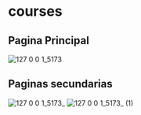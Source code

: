 # courses

## Pagina Principal
![127 0 0 1_5173](https://user-images.githubusercontent.com/44144850/188947224-0d6db4a1-fa47-4187-9904-015de618a834.png)


## Paginas secundarias
![127 0 0 1_5173_](https://user-images.githubusercontent.com/44144850/188947408-6be1c621-14d5-439b-b97d-fa1486f3d0b1.png)
![127 0 0 1_5173_ (1)](https://user-images.githubusercontent.com/44144850/188947479-c6d39efa-e9e2-4928-a550-07b67a9cacce.png)
